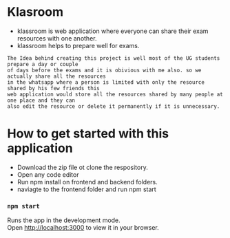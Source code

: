 # Klasroom 
- klassroom is web application where everyone can share their exam resources with one another. 
- klassroom helps to prepare well for exams.

``` 
The Idea behind creating this project is well most of the UG students prepare a day or couple 
of days before the exams and it is obivious with me also. so we actually share all the resources 
in the whatsapp where a person is limited with only the resource shared by his few friends this 
web application would store all the resources shared by many people at one place and they can 
also edit the resource or delete it permanently if it is unnecessary.

```

# How to get started with this application
- Download the zip file ot clone the respository.
- Open any code editor 
- Run npm install on frontend and backend folders.
- naviagte to the frontend folder and run npm start

### `npm start`

Runs the app in the development mode.\
Open [http://localhost:3000](http://localhost:4200) to view it in your browser.
